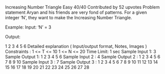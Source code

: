  Increasing Number Triangle
Easy
40/40
Contributed by
52 upvotes
Problem statement
Aryan and his friends are very fond of patterns. For a given integer ‘N’, they want to make the Increasing Number Triangle.

Example:
Input: ‘N’ = 3

Output: 

1
2 3
4 5 6
Detailed explanation ( Input/output format, Notes, Images )
Constraints :
1  <= T <= 10
1  <= N <= 20
Time Limit: 1 sec
Sample Input 1:
3
Sample Output 1:
1
2 3
4 5 6
Sample Input 2 :
4
Sample Output 2 :
1
2 3
4 5 6 
7 8 9 10
Sample Input 3 :
7
Sample Output 3 :
1
2 3
4 5 6 
7 8 9 10
11 12 13 14 15 
16 17 18 19 20 21 
22 23 24 25 26 27 28
